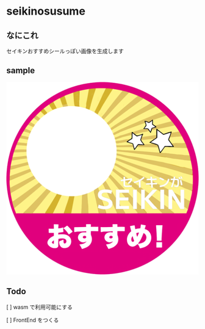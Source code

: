 # seikinosusume

## なにこれ
セイキンおすすめシールっぽい画像を生成します

## sample
![sample](./test.png)

## Todo

[ ] wasm で利用可能にする

[ ] FrontEnd をつくる

